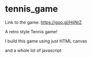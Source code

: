 # tennis_game


Link to the game:
https://goo.gl/HijNrZ

A retro style Tennis game!

I build this game using just HTML canvas

and a whole lot of javascript
